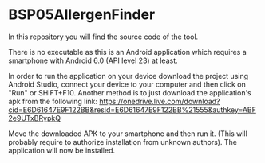 # BSP05AllergenFinder

In this repository you will find the source code of the tool.

There is no executable as this is an Android application which requires a smartphone with Android 6.0 (API level 23) at least.

In order to run the application on your device download the project using Android Studio, connect your device to your computer and then click on "Run" or SHIFT+F10.
Another method is to just download the application's apk from the following link: https://onedrive.live.com/download?cid=E6D61647E9F122BB&resid=E6D61647E9F122BB%21555&authkey=ABF2e9UTxBRypkQ

Move the downloaded APK to your smartphone and then run it. (This will probably require to authorize installation from unknown authors). The application will now be installed.
